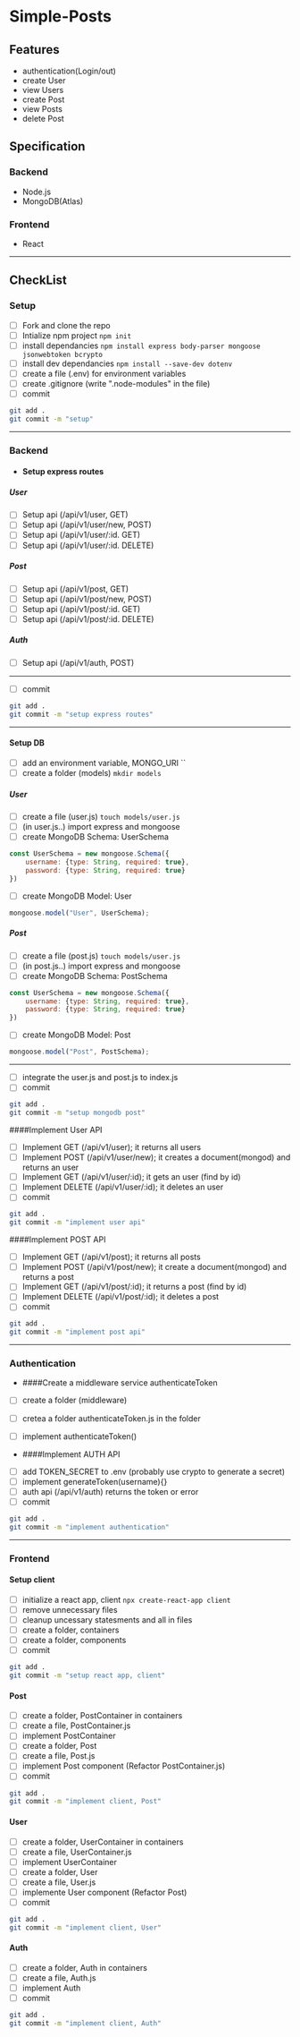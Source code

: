 # Simple-Posts
## Features
- authentication(Login/out)
- create User
- view Users
- create Post
- view Posts
- delete Post


## Specification
### Backend
- Node.js
- MongoDB(Atlas)
### Frontend
- React

------------

## CheckList
### Setup
- [ ] Fork and clone the repo
- [ ] Intialize npm project `npm init`
- [ ] install dependancies `npm install express body-parser mongoose jsonwebtoken bcrypto`
- [ ] install dev dependancies `npm install --save-dev dotenv`
- [ ] create a file (.env) for environment variables
- [ ] create .gitignore (write ".node-modules" in the file)
- [ ] commit 
```bash
git add .
git commit -m "setup"
```

------------


### Backend
- #### Setup express routes
##### User
- [ ] Setup api (/api/v1/user, GET)
- [ ] Setup api (/api/v1/user/new, POST)
- [ ] Setup api (/api/v1/user/:id. GET)
- [ ] Setup api (/api/v1/user/:id. DELETE)
##### Post
- [ ] Setup api (/api/v1/post, GET)
- [ ] Setup api (/api/v1/post/new, POST)
- [ ] Setup api (/api/v1/post/:id. GET)
- [ ] Setup api (/api/v1/post/:id. DELETE)
##### Auth
- [ ] Setup api (/api/v1/auth, POST)

------------

- [ ] commit
```bash
git add .
git commit -m "setup express routes"
```

------------
#### Setup DB
- [ ] add an environment variable, MONGO_URI  ``
- [ ] create a folder (models) `mkdir models`
##### User
- [ ] create a file (user.js) `touch models/user.js`
- [ ] (in user.js..) import express and mongoose
- [ ] create MongoDB Schema: UserSchema 
```javascript
const UserSchema = new mongoose.Schema({
	username: {type: String, required: true},
	password: {type: String, required: true}
})
```
- [ ] create MongoDB Model: User
```javascript
mongoose.model("User", UserSchema);
```

##### Post
- [ ] create a file (post.js) `touch models/user.js`
- [ ] (in post.js..) import express and mongoose
- [ ] create MongoDB Schema: PostSchema 
```javascript
const UserSchema = new mongoose.Schema({
	username: {type: String, required: true},
	password: {type: String, required: true}
})
```
- [ ] create MongoDB Model: Post
```javascript
mongoose.model("Post", PostSchema);
```
------------

- [ ] integrate the user.js and post.js to index.js
- [ ] commit
```bash
git add .
git commit -m "setup mongodb post"
```
####Implement User API
- [ ] Implement GET (/api/v1/user); it returns all users
- [ ] Implement POST (/api/v1/user/new); it creates a document(mongod) and returns an user
- [ ] Implement GET (/api/v1/user/:id); it gets an user (find by id)
- [ ] Implement DELETE (/api/v1/user/:id); it deletes an user
- [ ] commit
```bash
git add .
git commit -m "implement user api"
```


####Implement POST API
- [ ] Implement GET (/api/v1/post); it returns all posts
- [ ] Implement POST (/api/v1/post/new); it create a document(mongod) and returns a post
- [ ] Implement GET (/api/v1/post/:id); it returns a post (find by id)
- [ ] Implement DELETE (/api/v1/post/:id); it deletes a post
- [ ] commit
```bash
git add .
git commit -m "implement post api"
```



------------

### Authentication
- ####Create a middleware service authenticateToken
- [ ] create a folder (middleware)
- [ ] cretea a folder authenticateToken.js in the folder
- [ ] implement authenticateToken()


- ####Implement AUTH API
- [ ] add TOKEN_SECRET to .env (probably use crypto to generate a secret)
- [ ] implement generateToken(username){}
- [ ] auth api (/api/v1/auth) returns the token or error
- [ ] commit
```bash
git add .
git commit -m "implement authentication"
```

------------

### Frontend
#### Setup client
- [ ] initialize a react app, client `npx create-react-app client`
- [ ] remove unnecessary files 
- [ ] cleanup uncessary statesments and all in files
- [ ] create a folder, containers
- [ ] create a folder, components
- [ ] commit
```bash
git add .
git commit -m "setup react app, client"
```


#### Post
- [ ] create a folder, PostContainer in containers
- [ ] create a file, PostContainer.js
- [ ] implement PostContainer
- [ ] create a folder, Post
- [ ] create a file, Post.js
- [ ] implement Post component (Refactor PostContainer.js)
- [ ] commit
```bash
git add .
git commit -m "implement client, Post"
```

#### User
- [ ] create a folder, UserContainer in containers
- [ ] create a file, UserContainer.js
- [ ] implement UserContainer
- [ ] create a folder, User
- [ ] create a file, User.js
- [ ] implemente User component (Refactor Post)
- [ ] commit
```bash
git add .
git commit -m "implement client, User"
```

#### Auth
- [ ] create a folder, Auth in containers
- [ ] create a file, Auth.js
- [ ] implement Auth
- [ ] commit
```bash
git add .
git commit -m "implement client, Auth"
```
